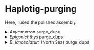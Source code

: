 # Haplotig-purging
Here, I used the polished assembly.

<details>
  <summary><em>Asymmetron</em> purge_dups</summary>
  
  ### Mapping short reads using BWA MEM (BWA v0.7.17)
  1. Create an index
  ```
  bwa index asm.fasta
  ```
  Where `asm.fasta` is the polished assembly.
  
  2. Map short reads
  ```
  bwa mem -t 14 asm.fasta ASY_R1.fastq.gz ASY_R2.fastq.gz > out.sam
  ```
  Where `ASY_R1.fastq.gz` and `ASY_R2.fastq.gz` are forward (R1) and reverse (R2) reads.
  
  3. Convert output from `.sam` to `.bam`
  ```
  samtools view -S -b out.sam > out.bam
  ```
  ### purge_dups v1.2.5
  
  1. Calculate read depth histogram
  ```
  ./purge_dups/src/ngscstat out.bam
  ```
  Where `out.bam` is the output from the alignment step.
  
  2. Calculate base-level read depth
  ```
  ./purge_dups/bin/calcuts TX.stat > cutoffs 2>calcults.log
  ```
  The custom cutoffs are `5 38  62  75  125 225`
  
  3. Split an assembly and do a self-self alignment
  ```
  ./purge_dups/bin/split_fa asm.fasta > asm.split
  ```
  ```
  minimap2 -xasm20 -DP asm.split asm.split | gzip -c - > asm.split.self.paf.gz
  ```
  Where `asm.split` is the split assembly.
  
  4. Purge haplotigs and overlaps
  ```
  ./purge_dups/bin/purge_dups -2 -T cutoffs -c TX.base.cov asm.split.self.paf.gz > dups.bed 2> purge_dups.log
  ```
  Where `cutoffs` is a file containing the manually calculated cutoffs.
  
  5. Get purged primary and haplotig sequences.
  
  ```
  ./purge_dups/bin/get_seqs dups.bed asm.fasta
  ```
  Where `.bed` file `dups.bed` contains the coordinates for purging. Notice, `-e` was not included.
</details>


<details>
  <summary><em>Epigonichthys</em> purge_dups</summary>
  
  ### Mapping short reads using BWA MEM (BWA v0.7.17)
  1. Create an index
  ```
  bwa index asm.fasta
  ```
  Where `asm.fasta` is the polished assembly.
  
  2. Map short reads
  ```
  bwa mem -t 14 asm.fasta EPI_R1.fastq.gz EPI_R2.fastq.gz > out.sam
  ```
  Where `EPI_R1.fastq.gz` and `EPI_R2.fastq.gz` are forward (R1) and reverse (R2) reads.
  
  3. Convert output from `.sam` to `.bam`
  ```
  samtools view -S -b out.sam > out.bam
  ```
  ### purge_dups v1.2.5
  
  1. Calculate read depth histogram
  ```
  ./purge_dups/src/ngscstat out.bam
  ```
  Where `out.bam` is the output from the alignment step.
  
  2. Calculate base-level read depth
  ```
  ./purge_dups/bin/calcuts TX.stat > cutoffs 2>calcults.log
  ```
  The custom cutoffs are `5 84  84  85  85  225`
  
  3. Split an assembly and do a self-self alignment
  ```
  ./purge_dups/bin/split_fa asm.fasta > asm.split
  ```
  ```
  minimap2 -xasm20 -DP asm.split asm.split | gzip -c - > asm.split.self.paf.gz
  ```
  Where `asm.split` is the split assembly.
  
  4. Purge haplotigs and overlaps
  ```
  ./purge_dups/bin/purge_dups -2 -T cutoffs -c TX.base.cov asm.split.self.paf.gz > dups.bed 2> purge_dups.log
  ```
  Where `cutoffs` is a file containing the manually calculated cutoffs.
  
  5. Get purged primary and haplotig sequences.
  
  ```
  ./purge_dups/bin/get_seqs dups.bed asm.fasta
  ```
  Where `.bed` file `dups.bed` contains the coordinates for purging. Notice, `-e` was not included.
</details>

<details>
  <summary><em>B. lanceolatum</em> (North Sea) purge_dups</summary>
  
  ### Mapping long reads using Minimap2
  1. Map long reads
  ```
  minimap2 -x map-ont -t 12 asm.fasta /hps/nobackup/research/marioni/sodai/Blnc_canu_poly1/Blnc_canu_poly1.trimmedReads.fasta.gz | gzip -c - > asm.paf.gz
  ```
  Where `asm.fasta` is the polished assembly and `/hps/nobackup/research/marioni/sodai/Blnc_canu_poly1/Blnc_canu_poly1.trimmedReads.fasta.gz` is the full path to the Canu trimmed reads.
  
  ### purge_dups v1.2.5
  
  1. Calculate read depth histogram
  ```
  ./purge_dups/bin/pbcstat asm.paf.gz
  ```
  Where `asm.paf.gz` is the output from the alignment step.
  
  2. Calculate base-level read depth
  ```
  ./purge_dups/bin/calcuts -l 5 -m 28 -u 120 PB.stat > cutoffs 2>calcults.log
  ```
  Here, I set the custom cutoff.
  The custom cutoffs are `5 27  27  28  28  120`
  
  3. Split an assembly and do a self-self alignment
  ```
  ./purge_dups/bin/split_fa asm.fasta > asm.split
  ```
  ```
  minimap2 -xasm20 -DP asm.split asm.split | gzip -c - > asm.split.self.paf.gz
  ```
  Where `asm.split` is the split assembly.
  
  4. Purge haplotigs and overlaps
  ```
  ./purge_dups/bin/purge_dups -2 -T cutoffs -c PB.base.cov asm.split.self.paf.gz > dups.bed 2> purge_dups.log
  ```
  Where `cutoffs` is a file containing the manually calculated cutoffs.
  
  5. Get purged primary and haplotig sequences.
  
  ```
  ./purge_dups/bin/get_seqs dups.bed asm.fasta
  ```
  Where `.bed` file `dups.bed` contains the coordinates for purging. Notice, `-e` was not included.
</details>
